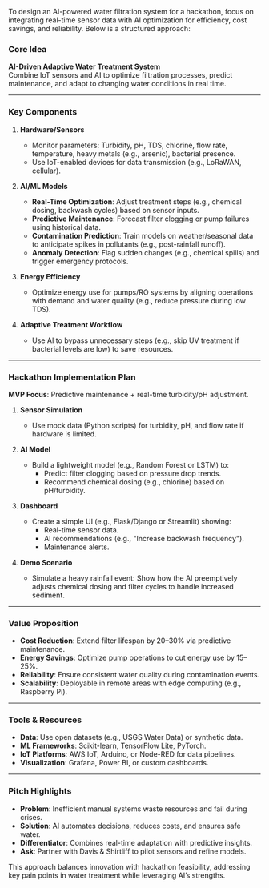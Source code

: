 To design an AI-powered water filtration system for a hackathon, focus on integrating real-time sensor data with AI optimization for efficiency, cost savings, and reliability. Below is a structured approach:

### **Core Idea**
**AI-Driven Adaptive Water Treatment System**  
Combine IoT sensors and AI to optimize filtration processes, predict maintenance, and adapt to changing water conditions in real time.

---

### **Key Components**
1. **Hardware/Sensors**  
   - Monitor parameters: Turbidity, pH, TDS, chlorine, flow rate, temperature, heavy metals (e.g., arsenic), bacterial presence.
   - Use IoT-enabled devices for data transmission (e.g., LoRaWAN, cellular).

2. **AI/ML Models**  
   - **Real-Time Optimization**: Adjust treatment steps (e.g., chemical dosing, backwash cycles) based on sensor inputs.
   - **Predictive Maintenance**: Forecast filter clogging or pump failures using historical data.
   - **Contamination Prediction**: Train models on weather/seasonal data to anticipate spikes in pollutants (e.g., post-rainfall runoff).
   - **Anomaly Detection**: Flag sudden changes (e.g., chemical spills) and trigger emergency protocols.

3. **Energy Efficiency**  
   - Optimize energy use for pumps/RO systems by aligning operations with demand and water quality (e.g., reduce pressure during low TDS).

4. **Adaptive Treatment Workflow**  
   - Use AI to bypass unnecessary steps (e.g., skip UV treatment if bacterial levels are low) to save resources.

---

### **Hackathon Implementation Plan**
**MVP Focus**: Predictive maintenance + real-time turbidity/pH adjustment.  

1. **Sensor Simulation**  
   - Use mock data (Python scripts) for turbidity, pH, and flow rate if hardware is limited.

2. **AI Model**  
   - Build a lightweight model (e.g., Random Forest or LSTM) to:  
     - Predict filter clogging based on pressure drop trends.  
     - Recommend chemical dosing (e.g., chlorine) based on pH/turbidity.  

3. **Dashboard**  
   - Create a simple UI (e.g., Flask/Django or Streamlit) showing:  
     - Real-time sensor data.  
     - AI recommendations (e.g., "Increase backwash frequency").  
     - Maintenance alerts.  

4. **Demo Scenario**  
   - Simulate a heavy rainfall event: Show how the AI preemptively adjusts chemical dosing and filter cycles to handle increased sediment.

---

### **Value Proposition**
- **Cost Reduction**: Extend filter lifespan by 20–30% via predictive maintenance.  
- **Energy Savings**: Optimize pump operations to cut energy use by 15–25%.  
- **Reliability**: Ensure consistent water quality during contamination events.  
- **Scalability**: Deployable in remote areas with edge computing (e.g., Raspberry Pi).

---

### **Tools & Resources**
- **Data**: Use open datasets (e.g., USGS Water Data) or synthetic data.  
- **ML Frameworks**: Scikit-learn, TensorFlow Lite, PyTorch.  
- **IoT Platforms**: AWS IoT, Arduino, or Node-RED for data pipelines.  
- **Visualization**: Grafana, Power BI, or custom dashboards.  

---

### **Pitch Highlights**
- **Problem**: Inefficient manual systems waste resources and fail during crises.  
- **Solution**: AI automates decisions, reduces costs, and ensures safe water.  
- **Differentiator**: Combines real-time adaptation with predictive insights.  
- **Ask**: Partner with Davis & Shirtliff to pilot sensors and refine models.  

This approach balances innovation with hackathon feasibility, addressing key pain points in water treatment while leveraging AI’s strengths.